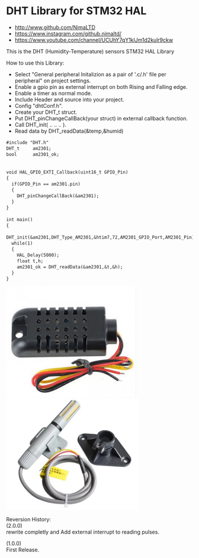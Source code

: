# DHT Library for STM32 HAL

* http://www.github.com/NimaLTD   
* https://www.instagram.com/github.nimaltd/   
* https://www.youtube.com/channel/UCUhY7qY1klJm1d2kulr9ckw   

This is the DHT (Humidity-Temperature) sensors STM32 HAL Library  

How to use this Library:
* Select "General peripheral Initalizion as a pair of '.c/.h' file per peripheral" on project settings.   
* Enable a gpio pin as external interrupt on both Rising and Falling edge.
* Enable a timer as normal mode.   
* Include Header and source into your project.   
* Config "dhtConf.h".   
* Create your DHT_t struct.   
* Put DHT_pinChangeCallBack(your struct) in external callback function.   
* Call DHT_init( .. .. .. ).   
* Read data by DHT_readData(&temp,&humid)

```
#include "DHT.h"
DHT_t     am2301;
bool      am2301_ok;


void HAL_GPIO_EXTI_Callback(uint16_t GPIO_Pin)
{
  if(GPIO_Pin == am2301.pin)
  {
    DHT_pinChangeCallBack(&am2301);
  }
}

int main()
{
  DHT_init(&am2301,DHT_Type_AM2301,&htim7,72,AM2301_GPIO_Port,AM2301_Pin); 
  while(1)
  {
    HAL_Delay(5000);
    float t,h;
    am2301_ok = DHT_readData(&am2301,&t,&h);  
  }
}

```
<a ><img src="1.jpg" height="300"/></a>
<a ><img src="2.jpg" height="300"/></a>

Reversion History:   
(2.0.0)   
rewrite completly and Add external interrupt to reading pulses.   
  
(1.0.0)   
First Release.   


